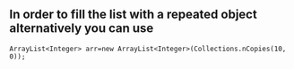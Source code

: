 ## In order to fill the list with a repeated object alternatively you can use
`ArrayList<Integer> arr=new ArrayList<Integer>(Collections.nCopies(10, 0));`
  
